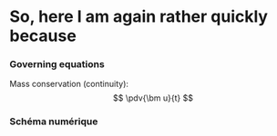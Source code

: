 # So, here I am again rather quickly because

### Governing equations

Mass conservation (continuity):
$$
\pdv{\bm u}{t}
$$

### Schéma numérique


